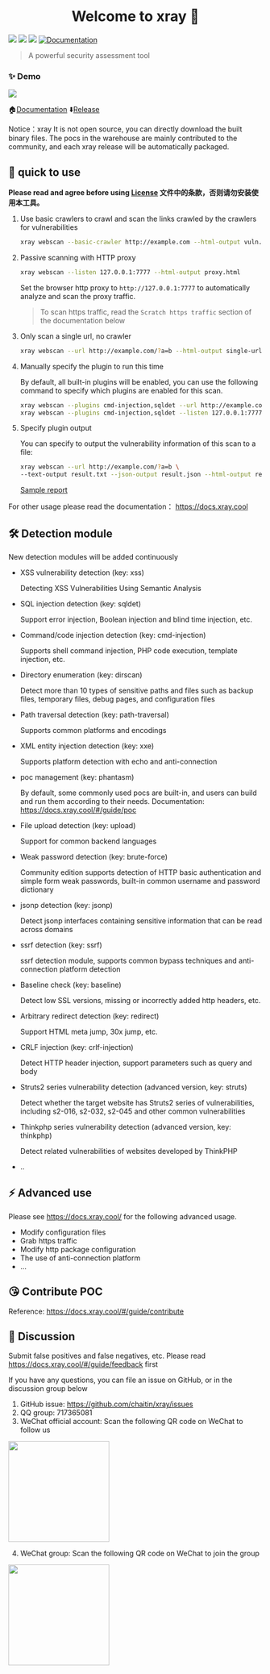 <h1 align="center">Welcome to xray 👋</h1>
<p>
  <img src="https://img.shields.io/github/release/chaitin/xray.svg" />
  <img src="https://img.shields.io/github/release-date/chaitin/xray.svg?color=blue&label=update" />
  <img src="https://img.shields.io/badge/go report-A+-brightgreen.svg" />
  <a href="https://chaitin.github.io/xray/#/">
    <img alt="Documentation" src="https://img.shields.io/badge/documentation-yes-brightgreen.svg" target="_blank" />
  </a>
</p>

> A powerful security assessment tool 

### ✨ Demo

![](https://docs.xray.cool/assets/term.svg)

🏠[Documentation](https://docs.xray.cool)  ⬇️[Release](https://github.com/chaitin/xray/releases)

Notice：xray It is not open source, you can directly download the built binary files. The pocs in the warehouse are mainly contributed to the community, and each xray release will be automatically packaged.

## 🚀 quick to use

**Please read and agree before using [License](https://github.com/chaitin/xray/blob/master/LICENSE.md) 文件中的条款，否则请勿安装使用本工具。**

1. Use basic crawlers to crawl and scan the links crawled by the crawlers for vulnerabilities
    
    ```bash
    xray webscan --basic-crawler http://example.com --html-output vuln.html
    ```

1. Passive scanning with HTTP proxy
    
    ```bash
    xray webscan --listen 127.0.0.1:7777 --html-output proxy.html
    ```
   Set the browser http proxy to `http://127.0.0.1:7777` to automatically analyze and scan the proxy traffic.
   
   >To scan https traffic, read the `Scratch https traffic` section of the documentation below

1. Only scan a single url, no crawler
    
    ```bash
    xray webscan --url http://example.com/?a=b --html-output single-url.html
    ```

1. Manually specify the plugin to run this time
   
   By default, all built-in plugins will be enabled, you can use the following command to specify which plugins are enabled for this scan.
   
   ```bash
   xray webscan --plugins cmd-injection,sqldet --url http://example.com
   xray webscan --plugins cmd-injection,sqldet --listen 127.0.0.1:7777
   ```
      
1. Specify plugin output

   You can specify to output the vulnerability information of this scan to a file:
    
    ```bash
    xray webscan --url http://example.com/?a=b \
    --text-output result.txt --json-output result.json --html-output report.html
    ```
    
    [Sample report](https://docs.xray.cool/assets/report_example.html)

For other usage please read the documentation： https://docs.xray.cool


## 🛠 Detection module

New detection modules will be added continuously

 - XSS vulnerability detection (key: xss)

   Detecting XSS Vulnerabilities Using Semantic Analysis

 - SQL injection detection (key: sqldet)

   Support error injection, Boolean injection and blind time injection, etc.

 - Command/code injection detection (key: cmd-injection)

   Supports shell command injection, PHP code execution, template injection, etc.

 - Directory enumeration (key: dirscan)

   Detect more than 10 types of sensitive paths and files such as backup files, temporary files, debug pages, and configuration files

 - Path traversal detection (key: path-traversal)

   Supports common platforms and encodings

 - XML ​​entity injection detection (key: xxe)

   Supports platform detection with echo and anti-connection

 - poc management (key: phantasm)

   By default, some commonly used pocs are built-in, and users can build and run them according to their needs. Documentation: https://docs.xray.cool/#/guide/poc

 - File upload detection (key: upload)

   Support for common backend languages

 - Weak password detection (key: brute-force)

   Community edition supports detection of HTTP basic authentication and simple form weak passwords, built-in common username and password dictionary

 - jsonp detection (key: jsonp)

   Detect jsonp interfaces containing sensitive information that can be read across domains

 - ssrf detection (key: ssrf)

   ssrf detection module, supports common bypass techniques and anti-connection platform detection

 - Baseline check (key: baseline)

   Detect low SSL versions, missing or incorrectly added http headers, etc.

 - Arbitrary redirect detection (key: redirect)

   Support HTML meta jump, 30x jump, etc.

 - CRLF injection (key: crlf-injection)

   Detect HTTP header injection, support parameters such as query and body
 
 - Struts2 series vulnerability detection (advanced version, key: struts)

   Detect whether the target website has Struts2 series of vulnerabilities, including s2-016, s2-032, s2-045 and other common vulnerabilities

 - Thinkphp series vulnerability detection (advanced version, key: thinkphp)

   Detect related vulnerabilities of websites developed by ThinkPHP
 
 - ..


## ⚡️ Advanced use

Please see https://docs.xray.cool/ for the following advanced usage.

 - Modify configuration files
 - Grab https traffic
 - Modify http package configuration
 - The use of anti-connection platform
 - ...

## 😘 Contribute POC

Reference: https://docs.xray.cool/#/guide/contribute

## 📝 Discussion

Submit false positives and false negatives, etc. Please read https://docs.xray.cool/#/guide/feedback first

If you have any questions, you can file an issue on GitHub, or in the discussion group below

1. GitHub issue: https://github.com/chaitin/xray/issues
2. QQ group: 717365081
3. WeChat official account: Scan the following QR code on WeChat to follow us

<img src="https://docs.xray.cool/assets/wechat.jpg?cache=_none" height="200px">

4. WeChat group: Scan the following QR code on WeChat to join the group

<img src="https://ctstack-oss.oss-cn-beijing.aliyuncs.com/xray/ctstack-group-qr-code.jpg" height="200px">


